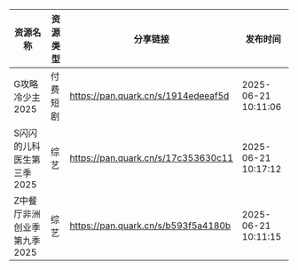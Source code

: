 | 资源名称             | 资源类型 | 分享链接                                | 发布时间                |
| ---------------- | ---- | ----------------------------------- | ------------------- |
| G攻略冷少主2025       | 付费短剧 | https://pan.quark.cn/s/1914edeeaf5d | 2025-06-21 10:11:06 |
| S闪闪的儿科医生第三季2025  | 综艺   | https://pan.quark.cn/s/17c353630c11 | 2025-06-21 10:17:12 |
| Z中餐厅非洲创业季第九季2025 | 综艺   | https://pan.quark.cn/s/b593f5a4180b | 2025-06-21 10:11:15 |
